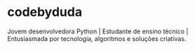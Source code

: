 # codebyduda
Jovem desenvolvedora Python | Estudante de ensino técnico | Entusiasmada por tecnologia, algoritmos e soluções criativas.
